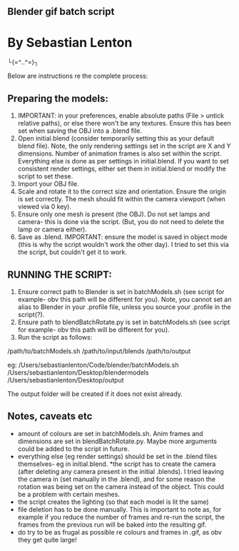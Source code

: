 ## Blender gif batch script
# By Sebastian Lenton

└(=^‥^=)┐

Below are instructions re the complete process:

## Preparing the models:
1. IMPORTANT: in your preferences, enable absolute paths (File > untick relative paths), or else there won't be any textures. Ensure this has been set when saving the OBJ into a .blend file.
2. Open initial.blend (consider temporarily setting this as your default blend file). Note, the only rendering settings set in the script are X and Y dimensions. Number of animation frames is also set within the script. Everything else is done as per settings in initial.blend. If you want to set consistent render settings, either set them in initial.blend or modify the script to set these.
3. Import your OBJ file.
4. Scale and rotate it to the correct size and orientation. Ensure the origin is set correctly. The mesh should fit within the camera viewport (when viewed via 0 key).
5. Ensure only one mesh is present (the OBJ). Do not set lamps and camera- this is done via the script. (But, you do not need to delete the lamp or camera either).
6. Save as .blend. IMPORTANT: ensure the model is saved in object mode (this is why the script wouldn't work the other day). I tried to set this via the script, but couldn't get it to work.

## RUNNING THE SCRIPT:
1. Ensure correct path to Blender is set in batchModels.sh (see script for example- obv this path will be different for you).
Note, you cannot set an alias to Blender in your .profile file, unless you source your .profile in the script(?).
2. Ensure path to blendBatchRotate.py is set in batchModels.sh (see script for example- obv this path will be different for you).
3. Run the script as follows:

/path/to/batchModels.sh /path/to/input/blends /path/to/output

eg: /Users/sebastianlenton/Code/blender/batchModels.sh /Users/sebastianlenton/Desktop/blendermodels /Users/sebastianlenton/Desktop/output

The output folder will be created if it does not exist already.

## Notes, caveats etc
* amount of colours are set in batchModels.sh. Anim frames and dimensions are set in blendBatchRotate.py. Maybe more arguments could be added to the script in future.
* everything else (eg render settings) should be set in the .blend files themselves- eg in initial.blend.
*the script has to create the camera (after deleting any camera present in the initial .blends). I tried leaving the camera in (set manually in the .blend), and for some reason the rotation was being set on the camera instead of the object. This could be a problem with certain meshes.
* the script creates the lighting (so that each model is lit the same)
* file deletion has to be done manually. This is important to note as, for example if you reduce the number of frames and re-run the script, the frames from the previous run will be baked into the resulting gif.
* do try to be as frugal as possible re colours and frames in .gif, as obv they get quite large!
